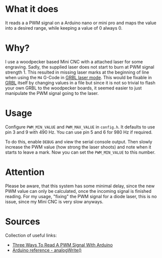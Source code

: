 # What it does

It reads a a PWM signal on a Arduino nano or mini pro and maps the value into a
desired range, while keeping a value of 0 always 0.

# Why?

I use a woodpecker based Mini CNC with a attached laser for some engraving.
Sadly, the supplied laser does not start to burn at PWM signal strength 1. This
resulted in missing laser marks at the beginning of line when using the `M4`
G-Code in [GRBL laser mode](https://github.com/gnea/grbl/wiki/Grbl-v1.1-Laser-Mode).
This would be fixable in [GRBL](https://github.com/gnea/grbl/) itself by
changing values in a file but since it is not so trivial to flash your own GRBL
to the woodpecker boards, it seemed easier to just manipulate the PWM signal
going to the laser.

# Usage

Configure `PWM_MIN_VALUE` and `PWM_MAX_VALUE` in `config.h`. It defaults to use
pin 3 and 9 with 490 Hz. You can use pin 5 and 6 for 980 Hz if required.

To do this, enable `DEBUG` and view the serial console output. Then slowly
increase the PWM value (how strong the laser shoots) and note when it starts
to leave a mark. Now you can set the `PWM_MIN_VALUE` to this number.

# Attention

Please be aware, that this system has some minimal delay, since the new PWM
value can only be calculated, once the incoming signal is finished reading.
For my usage, "fixing" the PWM signal for a diode laser, this is no issue,
since my Mini CNC is very slow anyways.

# Sources

Collection of useful links:
* [Three Ways To Read A PWM Signal With Arduino](http://www.benripley.com/diy/arduino/three-ways-to-read-a-pwm-signal-with-arduino/)
* [Arduino reference - analogWrite()](https://www.arduino.cc/reference/en/language/functions/analog-io/analogwrite/)
